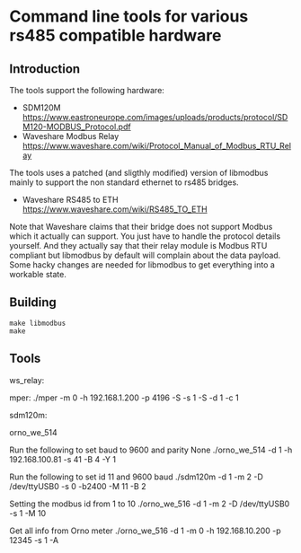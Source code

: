 # Command line tools for various rs485 compatible hardware

## Introduction
The tools support the following hardware:
  * SDM120M https://www.eastroneurope.com/images/uploads/products/protocol/SDM120-MODBUS_Protocol.pdf
  * Waveshare Modbus Relay https://www.waveshare.com/wiki/Protocol_Manual_of_Modbus_RTU_Relay

The tools uses a patched (and sligthly modified) version of libmodbus mainly to support the non standard ethernet to rs485 bridges.
  * Waveshare RS485 to ETH https://www.waveshare.com/wiki/RS485_TO_ETH

Note that Waveshare claims that their bridge does not support Modbus which it actually can support. You just have to handle the protocol details yourself.
And they actually say that their relay module is Modbus RTU compliant but libmodbus by default will complain about the data payload. Some hacky changes
are needed for libmodbus to get everything into a workable state.


## Building

```
make libmodbus
make
```

## Tools

ws_relay:

mper:
./mper -m 0 -h 192.168.1.200 -p 4196 -S -s 1 -S -d 1 -c 1

sdm120m:

orno_we_514

Run the following to set baud to 9600 and parity None
./orno_we_514 -d 1 -h 192.168.100.81 -s 41 -B 4 -Y 1


Run the following to set id 11 and 9600 baud
./sdm120m -d 1 -m 2 -D /dev/ttyUSB0 -s 0 -b2400 -M 11 -B 2

Setting the modbus id from 1 to 10
./orno_we_516 -d 1 -m 2 -D /dev/ttyUSB0 -s 1 -M 10

Get all info from Orno meter
./orno_we_516 -d 1 -m 0 -h 192.168.10.200 -p 12345 -s 1 -A


